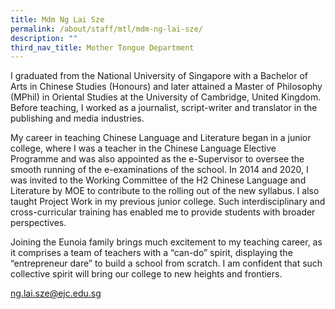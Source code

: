 ```yaml
---
title: Mdm Ng Lai Sze
permalink: /about/staff/mtl/mdm-ng-lai-sze/
description: ""
third_nav_title: Mother Tongue Department
---
```




I graduated from the National University of Singapore with a Bachelor of Arts in Chinese Studies (Honours) and later attained a Master of Philosophy (MPhil) in Oriental Studies at the University of Cambridge, United Kingdom. Before teaching, I worked as a journalist, script-writer and translator in the publishing and media industries.

My career in teaching Chinese Language and Literature began in a junior college, where I was a teacher in the Chinese Language Elective Programme and was also appointed as the e-Supervisor to oversee the smooth running of the e-examinations of the school. In 2014 and 2020, I was invited to the Working Committee of the H2 Chinese Language and Literature by MOE to contribute to the rolling out of the new syllabus. I also taught Project Work in my previous junior college. Such interdisciplinary and cross-curricular training has enabled me to provide students with broader perspectives.

Joining the Eunoia family brings much excitement to my teaching career, as it comprises a team of teachers with a “can-do” spirit, displaying the “entrepreneur dare” to build a school from scratch. I am confident that such collective spirit will bring our college to new heights and frontiers.

[ng.lai.sze@ejc.edu.sg](mailto:ng.lai.sze@ejc.edu.sg)